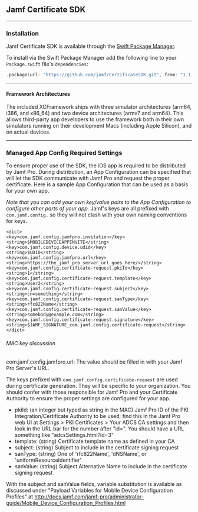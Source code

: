## Jamf Certificate SDK

--------

### Installation

Jamf Certificate SDK is available through the [Swift Package Manager](https://swift.org/package-manager/).

To install via the Swift Package Manager add the following line to your `Package.swift` file's `dependencies`:

```swift
.package(url: "https://github.com/jamf/CertificateSDK.git", from: "1.1.0")
```

--------

#### Framework Architectures

The included XCFramework ships with three simulator architectures (arm64, i386, and x86_64) and two device architectures
(armv7 and arm64).  This allows third-party app developers to use the framework both in their own simulators
running on their development Macs (including Apple Silicon), and on actual devices.

--------

### Managed App Config Required Settings

To ensure proper use of the SDK, the iOS app is required to be distributed by Jamf Pro.  During distribution, an App Configuration
can be specified that will let the SDK communicate with Jamf Pro and request the proper certificate.  Here is a sample App Configuration
that can be used as a basis for your own app.

*Note that you can add your own key/value pairs to the App Configuration to configure other parts of your app.*  Jamf's keys are all prefixed
with `com.jamf.config.` so they will not clash with your own naming conventions for keys.

    <dict>
    <key>com.jamf.config.jamfpro.invitation</key>
    <string>$MOBILEDEVICEAPPINVITE</string>
    <key>com.jamf.config.device.udid</key>
    <string>$UDID</string>
    <key>com.jamf.config.jamfpro.url</key>
    <string>https://the_jamf_pro_server_url_goes_here/</string>
    <key>com.jamf.config.certificate-request.pkiId</key>
    <string>1</string>
    <key>com.jamf.config.certificate-request.template</key>
    <string>User2</string>
    <key>com.jamf.config.certificate-request.subject</key>
    <string>cn=something</string>
    <key>com.jamf.config.certificate-request.sanType</key>
    <string>rfc822Name</string>
    <key>com.jamf.config.certificate-request.sanValue</key>
    <string>somebody@example.com</string>
    <key>com.jamf.config.certificate-request.signature</key>
    <string>$JAMF_SIGNATURE_com.jamf.config.certificate-request</string>
    </dict>

###### MAC key discussion

com.jamf.config.jamfpro.url: The value should be filled in with your Jamf Pro Server's URL.

The keys prefixed with `com.jamf.config.certificate-request` are used during certificate generation.  They will
be specific to your organization.  You should confer with those responsible for Jamf Pro and your Certificate Authority to ensure
the proper settings are configured for your app.

* pkiId: (an integer but typed as string in the MAC)  Jamf Pro ID of the PKI Integration/Certificate Authority to be used; find this in the Jamf Pro
web UI at Settings > PKI Certificates > Your ADCS CA settings and then look in the URL bar for the number after "id=".  You should have a URL something like "adcsSettings.html?id=3"
* template: (string) Certificate template name as defined in your CA
* subject: (string) Subject to include in the certificate signing request
* sanType: (string) One of 'rfc822Name', 'dNSName', or 'uniformResourceIdentifier'
* sanValue: (string) Subject Alternative Name to include in the certificate signing request

With the subject and sanValue fields, variable substitution is available as discussed under "Payload Variables for Mobile Device Configuration Profiles" at
http://docs.jamf.com/jamf-pro/administrator-guide/Mobile_Device_Configuration_Profiles.html
